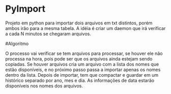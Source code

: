 # PyImport
Projeto em python para importar dois arquivos em txt distintos, porém ambos irão para a mesma tabela.
A idéia é criar um daemon que irá verificar a cada N minutos se chegaram arquivos.

#Algoritmo

O processo vai verificar se tem arquivos para processar, se houver ele não processa na hora, pois pode ser que os arquivos ainda estejam sendo copiadas.
Se houver arquivos cria um arquivo com a lista dos nomes que estão disponíveis, e no próximo passo passa a importar apenas os nomes dentro da lista.
Depois de importar, tem que compactar e guardar em um histórico separado por ano, mes e dia.
As informações de data estarão disponíveis nos nomes dos arquivos.


